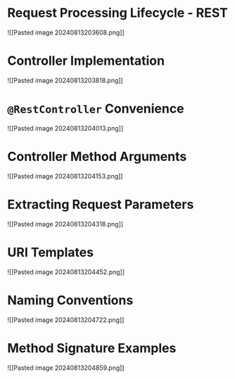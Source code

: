 
# Request Processing Lifecycle - REST

![[Pasted image 20240813203608.png]]

# Controller Implementation

![[Pasted image 20240813203818.png]]

# `@RestController` Convenience

![[Pasted image 20240813204013.png]]
# Controller Method Arguments

![[Pasted image 20240813204153.png]]
# Extracting Request Parameters

![[Pasted image 20240813204318.png]]

# URI Templates

![[Pasted image 20240813204452.png]]
# Naming Conventions

![[Pasted image 20240813204722.png]]
# Method Signature Examples

![[Pasted image 20240813204859.png]]